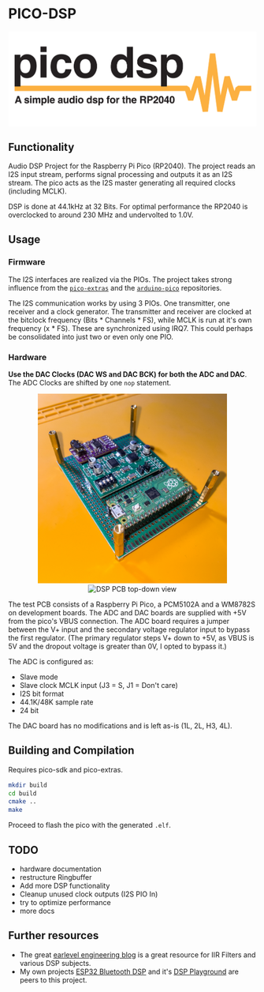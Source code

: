 # PICO-DSP

<p align="center" style="background-color: white;">
  <img src="./img/banner_800x300.png" style="max-height: 25vh;" title="pico dsp banner">
</p>

## Functionality

Audio DSP Project for the Raspberry Pi Pico (RP2040).
The project reads an I2S input stream, performs signal processing and outputs it as an I2S stream.
The pico acts as the I2S master generating all required clocks (including MCLK).

DSP is done at 44.1kHz at 32 Bits.
For optimal performance the RP2040 is overclocked to around 230 MHz and undervolted to 1.0V.

## Usage

### Firmware

The I2S interfaces are realized via the PIOs.
The project takes strong influence from the [`pico-extras`](https://github.com/raspberrypi/pico-extras) and the [`arduino-pico`](https://github.com/earlephilhower/arduino-pico) repositories.

The I2S communication works by using 3 PIOs.
One transmitter, one receiver and a clock generator.
The transmitter and receiver are clocked at the bitclock frequency (Bits * Channels * FS), while MCLK is run at it's own frequency (x * FS).
These are synchronized using IRQ7.
This could perhaps be consolidated into just two or even only one PIO.

### Hardware

**Use the DAC Clocks (DAC WS and DAC BCK) for both the ADC and DAC**.
The ADC Clocks are shifted by one `nop` statement.

<p align="center">
  <img src="./img/DSP_IMG_angle.jpg" width="384" title="DSP PCB angled perspective">
  <br>
  <img src="./img/DSP_IMG_top.jpg" width="384" alt="DSP PCB top-down view">
</p>

The test PCB consists of a Raspberry Pi Pico, a PCM5102A and a WM8782S on development boards.
The ADC and DAC boards are supplied with +5V from the pico's VBUS connection.
The ADC board requires a jumper between the V+ input and the secondary voltage regulator input to bypass the first regulator.
(The primary regulator steps V+ down to +5V, as VBUS is 5V and the dropout voltage is greater than 0V, I opted to bypass it.)

The ADC is configured as:
- Slave mode
- Slave clock MCLK input (J3 = S, J1 = Don't care)
- I2S bit format
- 44.1K/48K sample rate
- 24 bit

The DAC board has no modifications and is left as-is (1L, 2L, H3, 4L).

## Building and Compilation

Requires pico-sdk and pico-extras.

```bash
mkdir build
cd build
cmake ..
make
```

Proceed to flash the pico with the generated `.elf`.

## TODO

- hardware documentation
- restructure Ringbuffer
- Add more DSP functionality
- Cleanup unused clock outputs (I2S PIO In)
- try to optimize performance
- more docs

## Further resources

- The great [earlevel engineering blog](https://www.earlevel.com/main/) is a great resource for IIR Filters and various DSP subjects.
- My own projects [ESP32 Bluetooth DSP](https://github.com/playduck/esp32-bluetooth-dsp) and it's [DSP Playground](https://github.com/playduck/dsp-playground) are peers to this project.
